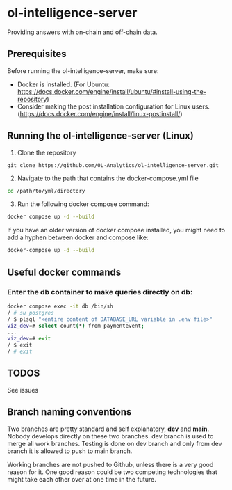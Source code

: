 # ol-intelligence-server
Providing answers with on-chain and off-chain data.

## Prerequisites
Before running the ol-intelligence-server, make sure:
- Docker is installed. (For Ubuntu: https://docs.docker.com/engine/install/ubuntu/#install-using-the-repository)
- Consider making the post installation configuration for Linux users. (https://docs.docker.com/engine/install/linux-postinstall/) 

## Running the ol-intelligence-server (Linux)
1. Clone the repository
```
git clone https://github.com/0L-Analytics/ol-intelligence-server.git
```
2. Navigate to the path that contains the docker-compose.yml file 
```bash
cd /path/to/yml/directory
```
3. Run the following docker compose command:
```sh
docker compose up -d --build
```

   If you have an older version of docker compose installed, you might need to add a hyphen between docker and compose like:

```sh
docker-compose up -d --build
```

## Useful docker commands
### Enter the db container to make queries directly on db:
```bash
docker compose exec -it db /bin/sh
/ # su postgres
/ $ plsql "<entire content of DATABASE_URL variable in .env file>"
viz_dev=# select count(*) from paymentevent;
...
viz_dev=# exit
/ $ exit
/ # exit
```

## TODOS
See issues

## Branch naming conventions
Two branches are pretty standard and self explanatory, **dev** and **main**. Nobody develops directly on these two branches. dev branch is used to merge all work branches. Testing is done on dev branch and only from dev branch it is allowed to push to main branch.

Working branches are not pushed to Github, unless there is a very good reason for it. One good reason could be two competing technologies that might take each other over at one time in the future.

